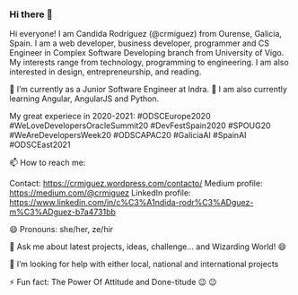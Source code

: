 ### Hi there 👋

Hi everyone! I am Candida Rodriguez (@crmiguez) from Ourense, Galicia, Spain. I am a web developer, business developer, programmer and CS Engineer in Complex Software Developing branch from University of Vigo. My interests range from technology, programming to engineering. I am also interested in design, entrepreneurship, and reading.

🔭 I’m currently as a Junior Software Engineer at Indra. 🌱 I am also currently learning Angular, AngularJS and Python.

My great experiece in 2020-2021: #ODSCEurope2020 #WeLoveDevelopersOracleSummit20 #DevFestSpain2020 #SPOUG20 #WeAreDevelopersWeek20 #ODSCAPAC20 #GaliciaAI #SpainAI #ODSCEast2021

📫 How to reach me: 

Contact: https://crmiguez.wordpress.com/contacto/
Medium profile: https://medium.com/@crmiguez
LinkedIn profile: https://www.linkedin.com/in/c%C3%A1ndida-rodr%C3%ADguez-m%C3%ADguez-b7a4731bb

😄 Pronouns: she/her, ze/hir

💬 Ask me about latest projects, ideas, challenge... and Wizarding World! :smile:

🤔 I’m looking for help with either local, national and international projects

⚡ Fun fact: The Power Of Attitude and Done-titude :wink: :wink:

